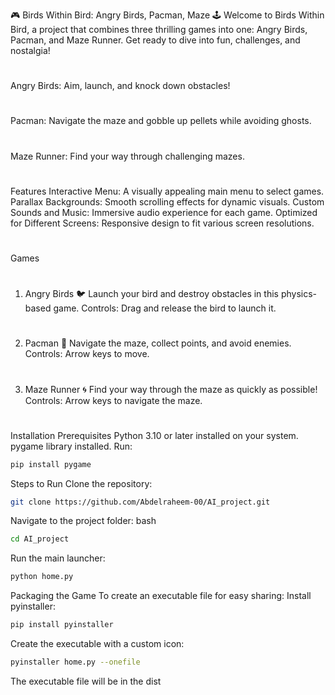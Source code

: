 🎮 Birds Within Bird: Angry Birds, Pacman, Maze 🕹️
Welcome to Birds Within Bird, a project that combines three thrilling games into one:
Angry Birds, Pacman, and Maze Runner. Get ready to dive into fun, challenges, and nostalgia!
#
 Angry Birds: Aim, launch, and knock down obstacles!
#
Pacman: Navigate the maze and gobble up pellets while avoiding ghosts.
#
Maze Runner: Find your way through challenging mazes.
#
Features
Interactive Menu: A visually appealing main menu to select games.
Parallax Backgrounds: Smooth scrolling effects for dynamic visuals.
Custom Sounds and Music: Immersive audio experience for each game.
Optimized for Different Screens: Responsive design to fit various screen resolutions.
#
 Games
#
1. Angry Birds 🐦
Launch your bird and destroy obstacles in this physics-based game.
Controls:
Drag and release the bird to launch it.
#
2. Pacman 👻
Navigate the maze, collect points, and avoid enemies.
Controls:
Arrow keys to move.
#
3. Maze Runner 🌀
 Find your way through the maze as quickly as possible!
 Controls:
Arrow keys to navigate the maze.
#
Installation
Prerequisites
Python 3.10 or later installed on your system.
pygame library installed. Run:
```bash
pip install pygame
```
Steps to Run
Clone the repository:
```bash
git clone https://github.com/Abdelraheem-00/AI_project.git
```
Navigate to the project folder:
bash
```bash
cd AI_project
```
Run the main launcher:
```bash
python home.py
```
Packaging the Game
To create an executable file for easy sharing:
Install pyinstaller:
```bash
pip install pyinstaller
```
Create the executable with a custom icon:
```bash
pyinstaller home.py --onefile
```
The executable file will be in the dist
